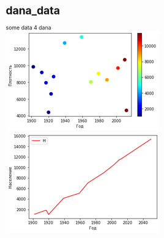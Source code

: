 # dana_data
some data 4 dana
![alt text](https://github.com/tyomik-mnemonic/dana_data/blob/main/scat.png)
![alt text](https://github.com/tyomik-mnemonic/dana_data/blob/main/pop.png)
